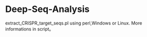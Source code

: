 # Deep-Seq-Analysis
extract_CRISPR_target_seqs.pl
using perl,Windows or Linux. More informations in script。
